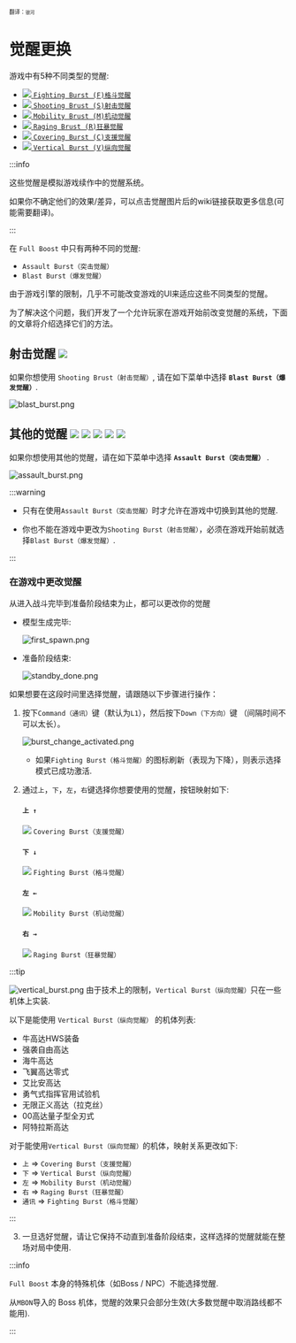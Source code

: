 ﻿---
sidebar_label: 觉醒更换
---

<sub><sup>翻译：`银河`</sup></sub>

# 觉醒更换
游戏中有5种不同类型的觉醒:

- [![](assets%2Fchanging_bursts%2Ffighting_burst.png) `Fighting Burst (F)格斗觉醒`](https://w.atwiki.jp/exvs2xb/pages/28.html#id_38f8f443)
- [![](assets%2Fchanging_bursts%2Fshooting_burst.png) `Shooting Brust (S)射击觉醒`](https://w.atwiki.jp/exvs2xb/pages/28.html#id_ee979f13)
- [![](assets%2Fchanging_bursts%2Fmobility_burst.png) `Mobility Brust (M)机动觉醒`](https://w.atwiki.jp/exvs2xb/pages/28.html#id_1c66c33a)
- [![](assets%2Fchanging_bursts%2Fraging_burst.png) `Raging Brust (R)狂暴觉醒`](https://w.atwiki.jp/exvs2xb/pages/28.html#id_68d14bdc)
- [![](assets%2Fchanging_bursts%2Fcovering_burst.png) `Covering Burst (C)支援觉醒`](https://w.atwiki.jp/exvs2xb/pages/28.html#id_c47a5aec)
- [![](assets%2Fchanging_bursts%2Fvertical_burst.png) `Vertical Burst (V)纵向觉醒`](https://w.atwiki.jp/exvs2ob/pages/26.html#id_e1189fca)

:::info

这些觉醒是模拟游戏续作中的觉醒系统。

如果你不确定他们的效果/差异，可以点击觉醒图片后的wiki链接获取更多信息(可能需要翻译)。

:::

在 `Full Boost` 中只有两种不同的觉醒:
- `Assault Burst（突击觉醒）`
- `Blast Burst（爆发觉醒）`

由于游戏引擎的限制，几乎不可能改变游戏的UI来适应这些不同类型的觉醒。

为了解决这个问题，我们开发了一个允许玩家在游戏开始前改变觉醒的系统，下面的文章将介绍选择它们的方法。

## 射击觉醒 ![](assets%2Fchanging_bursts%2Fshooting_burst.png)
如果你想使用 `Shooting Brust（射击觉醒）`, 请在如下菜单中选择 **`Blast Burst（爆发觉醒）`**.

![blast_burst.png](assets%2Fchanging_bursts%2Fblast_burst.png)

## 其他的觉醒 ![](assets%2Fchanging_bursts%2Ffighting_burst.png) ![](assets%2Fchanging_bursts%2Fmobility_burst.png) ![](assets%2Fchanging_bursts%2Fraging_burst.png) ![](assets%2Fchanging_bursts%2Fcovering_burst.png) ![](assets%2Fchanging_bursts%2Fvertical_burst.png)
如果你想使用其他的觉醒，请在如下菜单中选择 **`Assault Burst（突击觉醒）`** .

![assault_burst.png](assets%2Fchanging_bursts%2Fassault_burst.png)

:::warning

- 只有在使用`Assault Burst（突击觉醒）`时才允许在游戏中切换到其他的觉醒.

- 你也不能在游戏中更改为`Shooting Burst（射击觉醒）`，必须在游戏开始前就选择`Blast Burst（爆发觉醒）`.

:::

### 在游戏中更改觉醒

从进入战斗完毕到准备阶段结束为止，都可以更改你的觉醒

- 模型生成完毕:

  ![first_spawn.png](assets%2Fchanging_bursts%2Ffirst_spawn.png)

- 准备阶段结束:

  ![standby_done.png](assets%2Fchanging_bursts%2Fstandby_done.png)

如果想要在这段时间里选择觉醒，请跟随以下步骤进行操作：

1. 按下`Command（通讯）`键（默认为`L1`），然后按下`Down（下方向）`键 （间隔时间不可以太长）。

   ![burst_change_activated.png](assets%2Fchanging_bursts%2Fburst_change_activated.png)
    - 如果`Fighting Burst（格斗觉醒）`的图标刷新（表现为下降），则表示选择模式已成功激活.

2. 通过`上`，`下`，`左`，`右`键选择你想要使用的觉醒，按钮映射如下:

   #### `上 ↑`
   ![](assets%2Fchanging_bursts%2Fcovering_burst.png) `Covering Burst（支援觉醒）`
   #### `下 ↓`
   ![](assets%2Fchanging_bursts%2Ffighting_burst.png) `Fighting Burst（格斗觉醒）`
   #### `左 ←`
   ![](assets%2Fchanging_bursts%2Fmobility_burst.png) `Mobility Burst（机动觉醒）`
   #### `右 →`
   ![](assets%2Fchanging_bursts%2Fraging_burst.png) `Raging Burst（狂暴觉醒）`

:::tip

![vertical_burst.png](assets%2Fchanging_bursts%2Fvertical_burst.png)  由于技术上的限制，`Vertical Burst（纵向觉醒）`只在一些机体上实装.

以下是能使用 `Vertical Burst（纵向觉醒）` 的机体列表:

- 牛高达HWS装备
- 强袭自由高达
- 海牛高达
- 飞翼高达零式
- 艾比安高达
- 勇气式指挥官用试验机
- 无限正义高达（拉克丝）
- 00高达量子型全刃式
- 阿特拉斯高达

对于能使用`Vertical Burst（纵向觉醒）`的机体，映射关系更改如下:

- `上` => `Covering Burst（支援觉醒）`
- `下` => `Vertical Burst（纵向觉醒）`
- `左` => `Mobility Burst（机动觉醒）`
- `右` => `Raging Burst（狂暴觉醒）`
- `通讯` => `Fighting Burst（格斗觉醒）`

:::

3. 一旦选好觉醒，请让它保持不动直到准备阶段结束，这样选择的觉醒就能在整场对局中使用.

:::info

`Full Boost` 本身的特殊机体（如Boss / NPC）不能选择觉醒.

从`MBON`导入的 Boss 机体，觉醒的效果只会部分生效(大多数觉醒中取消路线都不能用).

:::
